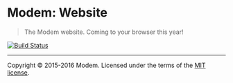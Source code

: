 # Modem: Website

> The Modem website. Coming to your browser this year!

[![Build Status](https://travis-ci.org/radiomodem/website.svg?branch=master)](https://travis-ci.org/radiomodem/website)

---

Copyright &copy; 2015-2016 Modem. Licensed under the terms of the [MIT license](LICENSE.md).
